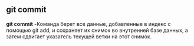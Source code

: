 ## git commit

**git commit** -Команда берет все данные, добавленные в индекс с помощью git add, и сохраняет их снимок во внутренней базе данных, а затем сдвигает указатель текущей ветки на этот снимок.
